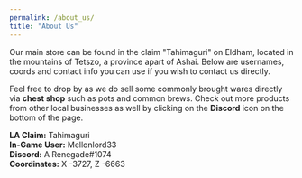 ```yaml
---
permalink: /about_us/
title: "About Us"
---
```


Our main store can be found in the claim "Tahimaguri" on Eldham, located in the mountains of Tetszo, a province apart of Ashai. Below are usernames, coords and contact info you can use if you wish to contact us directly. 

Feel free to drop by as we do sell some commonly brought wares directly via **chest shop** such as pots and common brews. Check out more products from other local businesses as well by clicking on the **Discord** icon on the bottom of the page.

**LA Claim:** Tahimaguri<br>
**In-Game User:** Mellonlord33<br>
**Discord:** A Renegade#1074<br>
**Coordinates:** X -3727, Z -6663<br>
